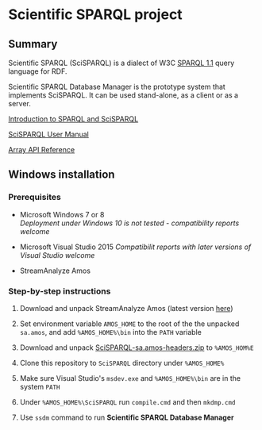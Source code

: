 # Scientific SPARQL project

## Summary

Scientific SPARQL (SciSPARQL) is a dialect of W3C [SPARQL 1.1](http://www.w3.org/TR/sparql11-query/) query language for RDF.

Scientific SPARQL Database Manager is the prototype system that implements SciSPARQL. It can be used stand-alone, as a client or as a server.

[Introduction to SPARQL and SciSPARQL](http://www.it.uu.se/research/group/udbl/SciSPARQL/SciSPARQL_intro.pdf)

[SciSPARQL User Manual](http://www.it.uu.se/research/group/udbl/SciSPARQL/SciSPARQL.htm)

[Array API Reference](http://www.it.uu.se/research/group/udbl/SciSPARQL/NMA_API.htm)

## Windows installation

### Prerequisites

- Microsoft Windows 7 or 8  
*Deployment under Windows 10 is not tested - compatibility reports welcome*

- Microsoft Visual Studio 2015
*Compatibilit reports with later versions of Visual Studio welcome*

- StreamAnalyze Amos

### Step-by-step instructions

1. Download and unpack StreamAnalyze Amos
(latest version [here](https://streamanalyze.com/sa-amos/))

1. Set environment variable `AMOS_HOME` to the root of the the unpacked `sa.amos`, and add `%AMOS_HOME%\bin` into the `PATH` variable

1. Download and unpack [SciSPARQL-sa.amos-headers.zip](http://user.it.uu.se/~andan342/SciSPARQL-sa.amos-headers.zip) to `%AMOS_HOM%E`

1. Clone this repository to `SciSPARQL` directory under `%AMOS_HOME%`

1. Make sure Visual Studio's `msdev.exe` and `%AMOS_HOME%\bin` are in the system `PATH`

1. Under `%AMOS_HOME%\SciSPARQL` run `compile.cmd` and then `mkdmp.cmd`

1. Use `ssdm` command to run **Scientific SPARQL Database Manager**




